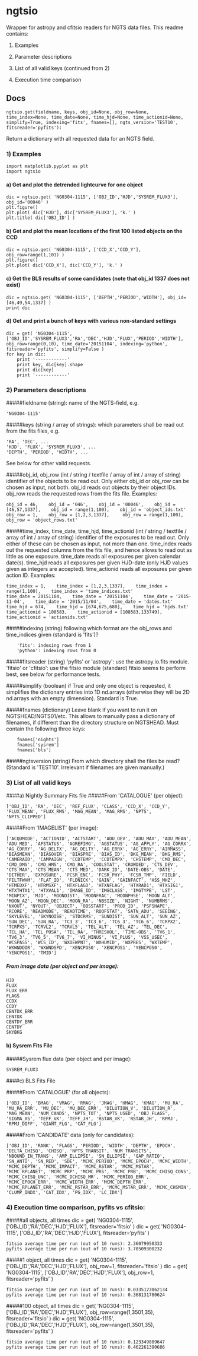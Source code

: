 # ngtsio
Wrapper for astropy and cfitsio readers for NGTS data files.
This readme contains:

1) Examples 

2) Parameter descriptions

3) List of all valid keys (continued from 2)

4) Execution time comparison


## Docs

    ngtsio.get(fieldname, keys, obj_id=None, obj_row=None, time_index=None, time_date=None, time_hjd=None, time_actionid=None, simplify=True, indexing='fits', fnames=[], ngts_version='TEST10', fitsreader='pyfits'):

Return a dictionary with all requested data for an NGTS field.



### 1) Examples

    import matplotlib.pyplot as plt
    import ngtsio

#### a) Get and plot the detrended lightcurve for one object

    dic = ngtsio.get( 'NG0304-1115', ['OBJ_ID','HJD','SYSREM_FLUX3'], obj_id='00046' )
    plt.figure()
    plt.plot( dic['HJD'], dic['SYSREM_FLUX3'], 'k.' )
    plt.title( dic['OBJ_ID'] )

#### b) Get and plot the mean locations of the first 100 listed objects on the CCD

    dic = ngtsio.get( 'NG0304-1115', ['CCD_X','CCD_Y'], obj_row=range(1,101) )
    plt.figure()
    plt.plot( dic['CCD_X'], dic['CCD_Y'], 'k.' )

#### c) Get the BLS results of some candidates (note that obj_id 1337 does not exist)

    dic = ngtsio.get( 'NG0304-1115', ['DEPTH','PERIOD','WIDTH'], obj_id=[46,49,54,1337] )
    print dic

#### d) Get and print a bunch of keys with various non-standard settings

    dic = get( 'NG0304-1115', ['OBJ_ID','SYSREM_FLUX3','RA','DEC','HJD','FLUX','PERIOD','WIDTH'], obj_row=range(0,10), time_date='20151104', indexing='python', fitsreader='pyfits', simplify=False )
    for key in dic:
        print '------------'
        print key, dic[key].shape
        print dic[key]
        print '------------'




### 2) Parameters descriptions

#####fieldname (string):
name of the NGTS-field, e.g. 

    'NG0304-1115'
    
#####keys (string / array of strings):
which parameters shall be read out from the fits files, e.g. 

    'RA', 'DEC', ...
    'HJD', 'FLUX', 'SYSREM_FLUX3', ...
    'DEPTH', 'PERIOD', 'WIDTH', ...
See below for other valid requests.

#####obj_id, obj_row (int / string / textfile / array of int / array of string)
identifier of the objects to be read out. Only either obj_id or obj_row can be chosen as input, not both. obj_id reads out objects by their object IDs. obj_row reads the requested rows from the fits file. Examples: 

    obj_id = 46,    obj_id = '046',    obj_id = '00046',    obj_id = [46,57,1337],    obj_id = range(1,100),    obj_id = 'object_ids.txt'
    obj_row = 1,    obj_row = [1,2,3,1337],     obj_row = range(1,100),     obj_row = 'object_rows.txt'

#####time_index, time_date, time_hjd, time_actionid (int / string / textfile / array of int / array of string)
identifier of the exposures to be read out. Only either of these can be chosen as input, not more than one. time_index reads out the requested columns from the fits file, and hence allows to read out as little as one exposure. time_date reads all exposures per given calendar date(s). time_hjd reads all exposures per given HJD-date (only HJD values given as integers are accepted). time_actionid reads all exposures per given action ID. Examples:

    time_index = 1,    time_index = [1,2,3,1337],    time_index = range(1,100),    time_index = 'time_indices.txt'
    time_date = 20151104,    time_date = '20151104',    time_date = '2015-11-04',    time_date = '2015/11/04',    time_date = 'dates.txt'
    time_hjd = 674,    time_hjd = [674,675,680],    time_hjd = 'hjds.txt'
    time_actionid = 108583,    time_actionid = [108583,133749],    time_actionid = 'actionids.txt'      

#####indexing (string)
following which format are the obj_rows and time_indices given (standard is 'fits')? 

        'fits': indexing rows from 1
        'python': indexing rows from 0    

#####fitsreader (string) 
'pyfits' or 'astropy': use the astropy.io.fits module.
'fitsio' or 'cfitsio': use the fitsio module (standard)
fitsio seems to perform best, see below for performance tests.

#####simplify (boolean)
if True and only one object is requested, it simplifies the dictionary entries into 1D nd.arrays (otherwise they will be 2D nd.arrays with an empty dimension). Standard is True.

#####fnames (dictionary)
Leave blank if you want to run it on NGTSHEAD/NGTS01/etc. This allows to manually pass a dictionary of filenames, if different than the directory structure on NGTSHEAD. Must contain the following three keys:

        fnames['nights']
        fnames['sysrem']
        fnames['bls']

#####ngtsversion (string)
From which directory shall the files be read? (Standard is 'TEST10'. Irrelevant if filenames are given manually.)

    


### 3) List of all valid keys
####a) Nightly Summary Fits file
#####From 'CATALOGUE' (per object):

    ['OBJ_ID', 'RA', 'DEC', 'REF_FLUX', 'CLASS', 'CCD_X', 'CCD_Y', 'FLUX_MEAN', 'FLUX_RMS', 'MAG_MEAN', 'MAG_RMS', 'NPTS', 'NPTS_CLIPPED']

#####From 'IMAGELIST' (per image):

    ['ACQUMODE', 'ACTIONID', 'ACTSTART', 'ADU_DEV', 'ADU_MAX', 'ADU_MEAN', 'ADU_MED', 'AFSTATUS', 'AGREFIMG', 'AGSTATUS', 'AG_APPLY', 'AG_CORRX', 'AG_CORRY', 'AG_DELTX', 'AG_DELTY', 'AG_ERRX', 'AG_ERRY', 'AIRMASS', 'BIASMEAN', 'BIASOVER', 'BIASPRE', 'BIAS_ID', 'BKG_MEAN', 'BKG_RMS', 'CAMERAID', 'CAMPAIGN', 'CCDTEMP', 'CCDTEMPX', 'CHSTEMP', 'CMD_DEC', 'CMD_DMS', 'CMD_HMS', 'CMD_RA', 'COOLSTAT', 'CROWDED', 'CTS_DEV', 'CTS_MAX', 'CTS_MEAN', 'CTS_MED', 'DARK_ID', 'DATE-OBS', 'DATE', 'DITHER', 'EXPOSURE', 'FCSR_ENC', 'FCSR_PHY', 'FCSR_TMP', 'FIELD', 'FILTFWHM', 'FLAT_ID', 'FLDNICK', 'GAIN', 'GAINFACT', 'HSS_MHZ', 'HTMEDXF', 'HTRMSXF', 'HTXFLAGD', 'HTXNFLAG', 'HTXRAD1', 'HTXSIG1', 'HTXTHTA1', 'HTXVAL1', 'IMAGE_ID', 'IMGCLASS', 'IMGTYPE', 'LST', 'MINPIX', 'MJD', 'MOONDIST', 'MOONFRAC', 'MOONPHSE', 'MOON_ALT', 'MOON_AZ', 'MOON_DEC', 'MOON_RA', 'NBSIZE', 'NIGHT', 'NUMBRMS', 'NXOUT', 'NYOUT', 'OBJECT', 'OBSSTART', 'PROD_ID', 'PSFSHAPE', 'RCORE', 'READMODE', 'READTIME', 'ROOFSTAT', 'SATN_ADU', 'SEEING', 'SKYLEVEL', 'SKYNOISE', 'STDCRMS', 'SUNDIST', 'SUN_ALT', 'SUN_AZ', 'SUN_DEC', 'SUN_RA', 'TC3_3', 'TC3_6', 'TC6_3', 'TC6_6', 'TCRPX2', 'TCRPX5', 'TCRVL2', 'TCRVL5', 'TEL_ALT', 'TEL_AZ', 'TEL_DEC', 'TEL_HA', 'TEL_POSA', 'TEL_RA', 'THRESHOL', 'TIME-OBS', 'TV6_1', 'TV6_3', 'TV6_5', 'TV6_7', 'VI_MINUS', 'VI_PLUS', 'VSS_USEC', 'WCSPASS', 'WCS_ID', 'WXDEWPNT', 'WXHUMID', 'WXPRES', 'WXTEMP', 'WXWNDDIR', 'WXWNDSPD', 'XENCPOS0', 'XENCPOS1', 'YENCPOS0', 'YENCPOS1', 'TMID']

##### From image data (per object and per image):

    HJD
    FLUX
    FLUX_ERR
    FLAGS
    CCDX
    CCDY
    CENTDX_ERR
    CENTDX
    CENTDY_ERR
    CENTDY
    SKYBKG


#### b) Sysrem Fits File

#####Sysrem flux data (per object and per image):

    SYSREM_FLUX3


####c) BLS Fits File

#####From 'CATALOGUE' (for all objects):

    ['OBJ_ID', 'BMAG', 'VMAG', 'RMAG', 'JMAG', 'HMAG', 'KMAG', 'MU_RA', 'MU_RA_ERR', 'MU_DEC', 'MU_DEC_ERR', 'DILUTION_V', 'DILUTION_R', 'MAG_MEAN', 'NUM_CANDS', 'NPTS_TOT', 'NPTS_USED', 'OBJ_FLAGS', 'SIGMA_XS', 'TEFF_VK', 'TEFF_JH', 'RSTAR_VK', 'RSTAR_JH', 'RPMJ', 'RPMJ_DIFF', 'GIANT_FLG', 'CAT_FLG']

#####From 'CANDIDATE' data (only for candidates):

    ['OBJ_ID', 'RANK', 'FLAGS', 'PERIOD', 'WIDTH', 'DEPTH', 'EPOCH', 'DELTA_CHISQ', 'CHISQ', 'NPTS_TRANSIT', 'NUM_TRANSITS', 'NBOUND_IN_TRANS', 'AMP_ELLIPSE', 'SN_ELLIPSE', 'GAP_RATIO', 'SN_ANTI', 'SN_RED', 'SDE', 'MCMC_PERIOD', 'MCMC_EPOCH', 'MCMC_WIDTH', 'MCMC_DEPTH', 'MCMC_IMPACT', 'MCMC_RSTAR', 'MCMC_MSTAR', 'MCMC_RPLANET', 'MCMC_PRP', 'MCMC_PRS', 'MCMC_PRB', 'MCMC_CHISQ_CONS', 'MCMC_CHISQ_UNC', 'MCMC_DCHISQ_MR', 'MCMC_PERIOD_ERR', 'MCMC_EPOCH_ERR', 'MCMC_WIDTH_ERR', 'MCMC_DEPTH_ERR', 'MCMC_RPLANET_ERR', 'MCMC_RSTAR_ERR', 'MCMC_MSTAR_ERR', 'MCMC_CHSMIN', 'CLUMP_INDX', 'CAT_IDX', 'PG_IDX', 'LC_IDX']




### 4) Execution time comparison, pyfits vs cfitsio:

#####all objects, all times
    dic = get( 'NG0304-1115', ['OBJ_ID','RA','DEC','HJD','FLUX'], fitsreader='fitsio' )
    dic = get( 'NG0304-1115', ['OBJ_ID','RA','DEC','HJD','FLUX'], fitsreader=‘pyfits’ )
    
    fitsio average time per run (out of 10 runs): 2.36079950333
    pyfits average time per run (out of 10 runs): 3.70509300232

#####1 object, all times
    dic = get( 'NG0304-1115', ['OBJ_ID','RA','DEC','HJD','FLUX'], obj_row=1, fitsreader='fitsio’ )
    dic = get( 'NG0304-1115', ['OBJ_ID','RA','DEC','HJD','FLUX'], obj_row=1, fitsreader='pyfits' )
    
    fitsio average time per run (out of 10 runs): 0.0335123062134
    pyfits average time per run (out of 10 runs): 0.368131780624

#####100 object, all times 
    dic = get( 'NG0304-1115', ['OBJ_ID','RA','DEC','HJD','FLUX'], obj_row=range(1,3501,35), fitsreader='fitsio’ )
    dic = get( 'NG0304-1115', ['OBJ_ID','RA','DEC','HJD','FLUX'], obj_row=range(1,3501,35), fitsreader='pyfits' )
    
    fitsio average time per run (out of 10 runs): 0.123349809647
    pyfits average time per run (out of 10 runs): 0.462261390686
